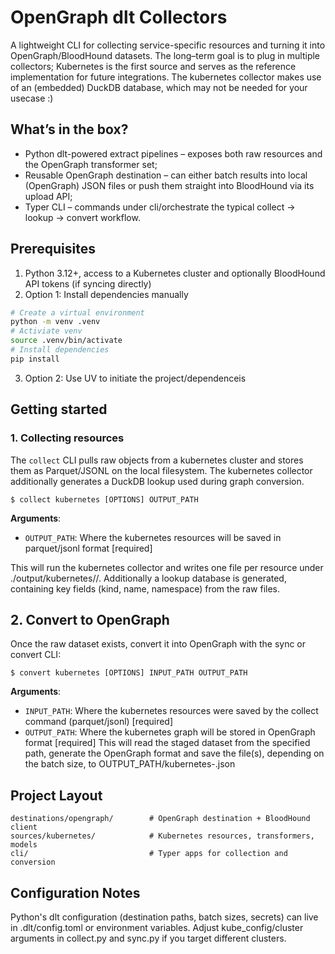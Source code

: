 # OpenGraph dlt Collectors
A lightweight CLI for collecting service-specific resources and turning it into OpenGraph/BloodHound datasets. The long–term goal is to plug in multiple collectors; Kubernetes is the first source and serves as the reference implementation for future integrations. The kubernetes collector makes use of an (embedded) DuckDB database, which may not be needed for your usecase :) 

## What’s in the box?
- Python dlt-powered extract pipelines – exposes both raw resources and the OpenGraph transformer set;
- Reusable OpenGraph destination – can either batch results into local (OpenGraph) JSON files or push them straight into BloodHound via its upload API;
- Typer CLI – commands under cli/orchestrate the typical collect → lookup → convert workflow.

## Prerequisites
1. Python 3.12+, access to a Kubernetes cluster and optionally BloodHound API tokens (if syncing directly)
2. Option 1: Install dependencies manually
```bash
# Create a virtual environment
python -m venv .venv
# Activiate venv
source .venv/bin/activate
# Install dependencies
pip install
```
3. Option 2: Use UV to initiate the project/dependenceis

## Getting started
### 1. Collecting resources
The `collect` CLI pulls raw objects from a kubernetes cluster and stores them as Parquet/JSONL on the local filesystem. The kubernetes collector additionally generates a DuckDB lookup used during graph conversion.

```console
$ collect kubernetes [OPTIONS] OUTPUT_PATH
```
**Arguments**:
* `OUTPUT_PATH`: Where the kubernetes resources will be saved in parquet/jsonl format [required]

This will run the kubernetes collector and writes one file per resource under ./output/kubernetes/<resource>/. Additionally a lookup database is generated, containing key fields (kind, name, namespace) from the raw files.

## 2. Convert to OpenGraph
Once the raw dataset exists, convert it into OpenGraph with the sync or convert CLI:

```console
$ convert kubernetes [OPTIONS] INPUT_PATH OUTPUT_PATH
```
**Arguments**:
* `INPUT_PATH`: Where the kubernetes resources were saved by the collect command (parquet/jsonl) [required]
* `OUTPUT_PATH`: Where the kubernetes graph will be stored in OpenGraph format [required]
This will read the staged dataset from the specified path, generate the OpenGraph format and save the file(s), depending on the batch size, to OUTPUT_PATH/kubernetes-<batch-hash>.json


## Project Layout
```
destinations/opengraph/        # OpenGraph destination + BloodHound client
sources/kubernetes/            # Kubernetes resources, transformers, models
cli/                           # Typer apps for collection and conversion
```

## Configuration Notes
Python's dlt configuration (destination paths, batch sizes, secrets) can live in .dlt/config.toml or environment variables.
Adjust kube_config/cluster arguments in collect.py and sync.py if you target different clusters.